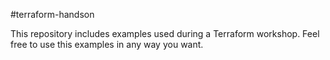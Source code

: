 #terraform-handson

This repository includes examples used during a Terraform workshop.
Feel free to use this examples in any way you want.
